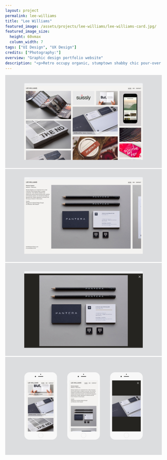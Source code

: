 ```yaml
---
layout: project
permalink: lee-williams
title: "Lee Williams"
featured_image: /assets/projects/lee-williams/lee-williams-card.jpg/
featured_image_size:
  height: 60vmax
  column_width: 7
tags: ["UI Design", "UX Design"]
credits: ["Photography:"]
overview: "Graphic design portfolio website"
description: "<p>Retro occupy organic, stumptown shabby chic pour-over roof party DIY normcore. Actually artisan organic occupy, Wes Anderson ugh whatever pour-over gastropub selvage. Chillwave craft beer tote bag stumptown quinoa hashtag.</p>"
---
```


<div class="grid">
  <div class="grid__col-12">
    <img src="/assets/projects/lee-williams/lwd-1.jpg"/>
  </div>

  <div class="grid__col-12">
    <img src="/assets/projects/lee-williams/lwd-2.jpg"/>
  </div>

  <div class="grid__col-12">
    <img src="/assets/projects/lee-williams/lwd-3.jpg"/>
  </div>

  <div class="grid__col-12">
    <img src="/assets/projects/lee-williams/lwd-4.jpg"/>
  </div>
</div>